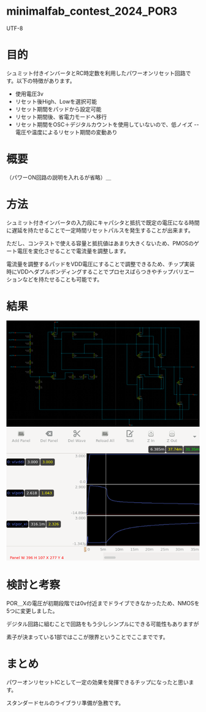 # minimalfab_contest_2024_POR3

UTF-8

# 目的
シュミット付きインバータとRC時定数を利用したパワーオンリセット回路です。以下の特徴があります。
- 使用電圧3v
- リセット後High、Lowを選択可能
- リセット期間をパッドから設定可能
- リセット期間後、省電力モードへ移行
- リセット期間をOSC＋デジタルカウントを使用していないので、低ノイズ
-- 電圧や温度によるリセット期間の変動あり


# 概要

（パワーON回路の説明を入れるが省略）＿

# 方法

シュミット付きインバータの入力段にキャパシタと抵抗で既定の電圧になる時間に遅延を持たせることで一定時間リセットパルスを発生することが出来ます。

ただし、コンテストで使える容量と抵抗値はあまり大きくないため、PMOSのゲート電圧を変化させることで電流量を調整します。

電流量を調整するパッドをVDD電圧にすることで調整できるため、チップ実装時にVDDへダブルボンディングすることでプロセスばらつきやチップバリエーションなどを持たせることも可能です。

# 結果
![schema](2.schema/por.png)
![simlation](2.schema/tb_por.png)

# 検討と考察

POR＿Xの電圧が初期段階では0v付近までドライブできなかったため、NMOSを5つに変更しました。

デジタル回路に組むことで回路をもう少しシンプルにできる可能性もありますが

素子が決まっている1部ではここが限界ということでここまでです。

# まとめ

パワーオンリセットICとして一定の効果を発揮できるチップになったと思います。

スタンダードセルのライブラリ準備が急務です。


